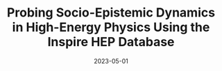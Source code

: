 ---
title: "Probing Socio-Epistemic Dynamics in High-Energy Physics Using the Inspire HEP Database"
collection: talks
paperurl: 'https://scientoconference.com/bigdatahps2023/'
link: https://scientoconference.com/bigdatahps2023/
type: talks,contributedtalks
date: 2023-05-01
venue: 'Conference ``Big Data &amp; History and Philosophy of Science&apos;&apos;'
authors: <b>Gautheron L.</b>
citation: ' Lucas Gautheron, &quot;Probing Socio-Epistemic Dynamics in High-Energy Physics Using the Inspire HEP Database.&quot; Conference ``Big Data &amp;amp; History and Philosophy of Science&amp;apos;&amp;apos;, 2023.'
---
